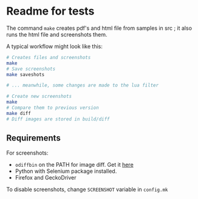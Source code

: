 Readme for tests
==================================

The command `make` creates pdf's and html file from samples in src ; it also runs the html file and screenshots them. 

A typical workflow might look like this:

```bash
# Creates files and screenshots
make
# Save screenshots
make saveshots

# ... meanwhile, some changes are made to the lua filter

# Create new screenshots
make
# Compare them to previous version
make diff
# Diff images are stored in build/diff

```


## Requirements

For screenshots:

 - `odiffbin` on the PATH for image diff. Get it [here](https://github.com/dmtrKovalenko/odiff/releases)
 - Python with Selenium package installed.
 - Firefox and GeckoDriver 

To disable screenshots, change `SCREENSHOT` variable in `config.mk` 
